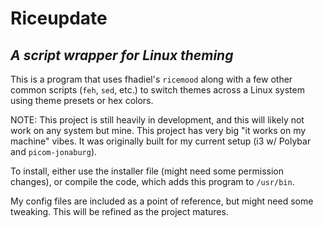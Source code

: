 # Riceupdate

## *A script wrapper for Linux theming*

This is a program that uses fhadiel's `ricemood` along with a few other common scripts (`feh`, `sed`, etc.) to switch themes across a Linux system using theme presets or hex colors.

NOTE: This project is still heavily in development, and this will likely not work on any system but mine. This project has very big "it works on my machine" vibes. It was originally built for my current setup (i3 w/ Polybar and `picom-jonaburg`).

To install, either use the installer file (might need some permission changes), or compile the code, which adds this program to `/usr/bin`.

My config files are included as a point of reference, but might need some tweaking. This will be refined as the project matures.
